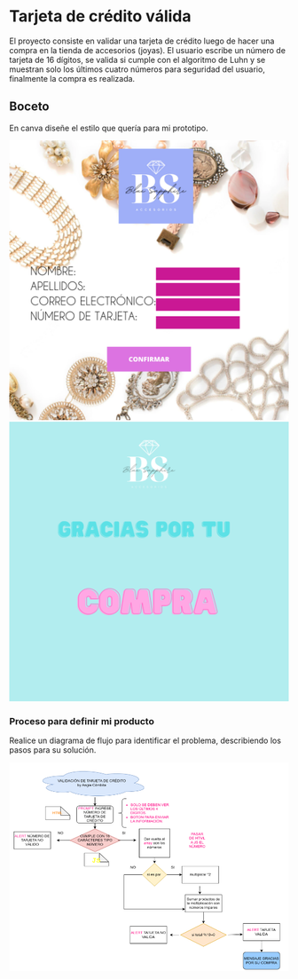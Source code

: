 # Tarjeta de crédito válida 
El proyecto consiste en validar una tarjeta de crédito luego de hacer una compra en la tienda de accesorios (joyas). El usuario escribe un número de tarjeta de 16 dígitos, se valida si cumple con el algoritmo de Luhn  y se muestran solo los últimos cuatro números para seguridad del usuario, finalmente la compra es realizada. 

## Boceto
En canva diseñe el estilo que quería para mi prototipo.

![Boceto](src/fotos/PROTOTIPO.png)
![Boceto](src/fotos/mensaje.png)

### Proceso para definir mi producto
Realice un diagrama de flujo para identificar el problema, describiendo los pasos para su solución.

![Diagrama de flujo](src/fotos/diagrama.png) 